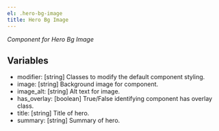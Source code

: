 ```yaml
---
el: .hero-bg-image
title: Hero Bg Image
---
```

_Component for Hero Bg Image_

## Variables
* modifier: [string] Classes to modify the default component styling.
* image: [string] Background image for component.
* image_alt: [string] Alt text for image.
* has_overlay: [boolean] True/False identifying component has overlay class.
* title: [string] Title of hero.
* summary: [string] Summary of hero.